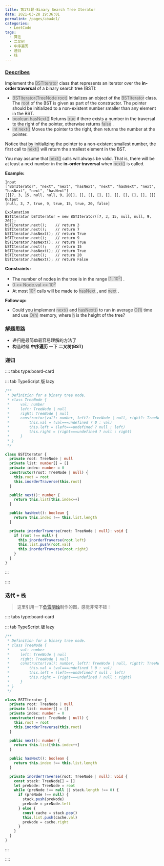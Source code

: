 ```yaml
---
title: 第173题-Binary Search Tree Iterator
date: 2021-03-28 19:36:01
permalink: /pages/aba4e1/
categories:
  - LeetCode
tags:
  - 算法
  - 二叉树
  - 中序遍历
  - 递归
  - 栈
---
```


### [Describes](https://leetcode-cn.com/problems/binary-search-tree-iterator/)

Implement the <span style="background: #ddd; color: #666;">BSTIterator</span> class that represents an iterator over the **in-order traversal** of a binary search tree (BST):

- <span style="background: #ddd; color: #666;">BSTIterator(TreeNode root)</span> Initializes an object of the <span style="background: #ddd; color: #666;">BSTIterator</span> class. The <span style="background: #ddd; color: #666;">root</span> of the BST is given as part of the constructor. The pointer should be initialized to a non-existent number smaller than any element in the BST.
- <span style="background: #ddd; color: #666;">boolean hasNext()</span> Returns <span style="background: #ddd; color: #666;">true</span> if there exists a number in the traversal to the right of the pointer, otherwise returns <span style="background: #ddd; color: #666;">false</span> .
- <span style="background: #ddd; color: #666;">int next()</span> Moves the pointer to the right, then returns the number at the pointer.

Notice that by initializing the pointer to a non-existent smallest number, the first call to <span style="background: #ddd; color: #666;">next()</span> will return the smallest element in the BST.

You may assume that <span style="background: #ddd; color: #666;">next()</span> calls will always be valid. That is, there will be at least a next number in the **in-order traversal** when <span style="background: #ddd; color: #666;">next()</span> is called.

<!-- more -->

**Example:**

```
Input
["BSTIterator", "next", "next", "hasNext", "next", "hasNext", "next", "hasNext", "next", "hasNext"]
[[[7, 3, 15, null, null, 9, 20]], [], [], [], [], [], [], [], [], []]
Output
[null, 3, 7, true, 9, true, 15, true, 20, false]

Explanation
BSTIterator bSTIterator = new BSTIterator([7, 3, 15, null, null, 9, 20]);
bSTIterator.next();    // return 3
bSTIterator.next();    // return 7
bSTIterator.hasNext(); // return True
bSTIterator.next();    // return 9
bSTIterator.hasNext(); // return True
bSTIterator.next();    // return 15
bSTIterator.hasNext(); // return True
bSTIterator.next();    // return 20
bSTIterator.hasNext(); // return False
```

**Constraints:**

- The number of nodes in the tree is in the range <span style="background: #ddd; color: #666;">[1, 10<sup>5</sup>]</span> .
- <span style="background: #ddd; color: #666;">0 <= Node.val <= 10<sup>6</sup></span>
- At most <span style="background: #ddd; color: #666;">10<sup>5</sup></span> calls will be made to <span style="background: #ddd; color: #666;">hasNext</span> , and <span style="background: #ddd; color: #666;">next</span> .

**Follow up:**

- Could you implement <span style="background: #ddd; color: #666;">next()</span> and <span style="background: #ddd; color: #666;">hasNext()</span> to run in average <span style="background: #ddd; color: #666;">O(1)</span> time and use <span style="background: #ddd; color: #666;">O(h)</span> memory, where <span style="background: #ddd; color: #666;">h</span> is the height of the tree?

### 解题思路

- 递归是最简单最容易理解的方法了
- 构造时候 **中序遍历** 一下 **二叉树(BST)**

### 递归

:::: tabs type:board-card

::: tab TypeScript 版 lazy

```TypeScript
/**
 * Definition for a binary tree node.
 * class TreeNode {
 *     val: number
 *     left: TreeNode | null
 *     right: TreeNode | null
 *     constructor(val?: number, left?: TreeNode | null, right?: TreeNode | null) {
 *         this.val = (val===undefined ? 0 : val)
 *         this.left = (left===undefined ? null : left)
 *         this.right = (right===undefined ? null : right)
 *     }
 * }
 */

class BSTIterator {
  private root: TreeNode | null
  private list: number[] = []
  private index: number = 0
  constructor(root: TreeNode | null) {
    this.root = root
    this.inorderTraverse(this.root)
  }

  public next(): number {
    return this.list[this.index++]
  }

  public hasNext(): boolean {
    return this.index !== this.list.length
  }

  private inorderTraverse(root: TreeNode | null): void {
    if (root !== null) {
      this.inorderTraverse(root.left)
      this.list.push(root.val)
      this.inorderTraverse(root.right)
    }
  }
}
```

:::

::::

### 迭代 + 栈

> 这里引用一下[负雪明烛](https://leetcode-cn.com/problems/binary-search-tree-iterator/solution/fu-xue-ming-zhu-dan-diao-zhan-die-dai-la-dkrm/)制作的图，感觉非常不错！

<DynamicImportPhotoSwipe 
  :items="[{src: 'https://cdn.jsdelivr.net/gh/xiaojun996/CDN/images/leetcode/binary-search-tree-iterator-fuxuemingzhu.jpeg',thumbnail: 'https://cdn.jsdelivr.net/gh/xiaojun996/CDN/images/leetcode/binary-search-tree-iterator-fuxuemingzhu.jpeg',w: 1280,h: 720}]"
/>

:::: tabs type:board-card

::: tab TypeScript 版 lazy

```TypeScript
/**
 * Definition for a binary tree node.
 * class TreeNode {
 *     val: number
 *     left: TreeNode | null
 *     right: TreeNode | null
 *     constructor(val?: number, left?: TreeNode | null, right?: TreeNode | null) {
 *         this.val = (val===undefined ? 0 : val)
 *         this.left = (left===undefined ? null : left)
 *         this.right = (right===undefined ? null : right)
 *     }
 * }
 */

class BSTIterator {
  private root: TreeNode | null
  private list: number[] = []
  private index: number = 0
  constructor(root: TreeNode | null) {
    this.root = root
    this.inorderTraverse(this.root)
  }

  public next(): number {
    return this.list[this.index++]
  }

  public hasNext(): boolean {
    return this.index !== this.list.length
  }

  private inorderTraverse(root: TreeNode | null): void {
    const stack: TreeNode[] = []
    let preNode: TreeNode = root
    while (preNode !== null || stack.length !== 0) {
      if (preNode !== null) {
        stack.push(preNode)
        preNode = preNode.left
      } else {
        const cache = stack.pop()
        this.list.push(cache.val)
        preNode = cache.right
      }
    }
  }
}
```

:::

::::
